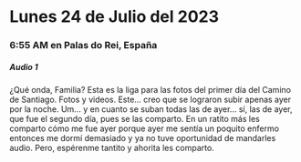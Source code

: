 # Lunes 24 de Julio del 2023

### 6:55 AM en Palas do Rei, España

##### Audio 1

¿Qué onda, Familia? Esta es la liga para las fotos del primer día del Camino de Santiago. Fotos y videos. Este... creo que se lograron subir apenas ayer por la noche. Um... y en cuanto se suban todas las de ayer... sí, las de ayer, que fue el segundo día, pues se las comparto. En un ratito más les comparto cómo me fue ayer porque ayer me sentía un poquito enfermo entonces me dormí demasiado y ya no tuve oportunidad de mandarles audio. Pero, espérenme tantito y ahorita les comparto.
